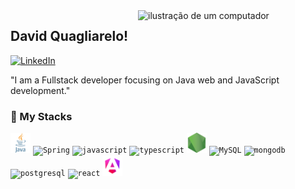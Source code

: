<img src="https://cdn.jsdelivr.net/gh/devicons/devicon@latest/icons/spring/spring-original.svg" alt="ilustração de um computador" min-width="200px" max-width="200px" width="300px" align="right">


##  David Quagliarelo!
<p align="left">
  <a href="https://www.linkedin.com/in/david-quagliarelo/" title="LinkedIn">
  <img src="https://img.shields.io/badge/-Linkedin-0e76a8?style=flat-square&logo=Linkedin&logoColor=white&link=LINK-DO-SEU-LINKEDIN" alt="LinkedIn"/></a>
</p>

"I am a Fullstack developer focusing on Java web and JavaScript development."




### 🚀 My Stacks

<code><img height="32" src="https://raw.githubusercontent.com/github/explore/80688e429a7d4ef2fca1e82350fe8e3517d3494d/topics/java/java.png" alt="java"/></code>
<code><img  src="https://cdn.simpleicons.org/spring?viewbox=auto&size=32" alt="Spring"/></code>
<code><img  src="https://cdn.simpleicons.org/javascript?viewbox=auto&size=32" alt="javascript"/></code>
<code><img  src="https://cdn.simpleicons.org/typescript?viewbox=auto&size=32" alt="typescript"/></code>
<code><img height="32" src="https://raw.githubusercontent.com/github/explore/80688e429a7d4ef2fca1e82350fe8e3517d3494d/topics/nodejs/nodejs.png" alt="Nodejs"/></code>
<code><img  src="https://cdn.simpleicons.org/mysql?viewbox=auto&size=32" alt="MySQL"/></code>
<code><img  src="https://cdn.simpleicons.org/mongodb?viewbox=auto&size=32" alt="mongodb"/></code>
<code><img  src="https://cdn.simpleicons.org/postgresql?viewbox=auto&size=32" alt="postgresql"/></code>
<code><img  src="https://cdn.simpleicons.org/react?viewbox=auto&size=32" alt="react"/></code>
<code><img height="32" src="https://raw.githubusercontent.com/github/explore/80688e429a7d4ef2fca1e82350fe8e3517d3494d/topics/angular/angular.png" alt="Angular"/></code>



